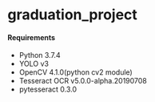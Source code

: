 # graduation_project
#### Requirements
* Python 3.7.4
* YOLO v3
* OpenCV 4.1.0(python cv2 module)
* Tesseract OCR v5.0.0-alpha.20190708
* pytesseract 0.3.0